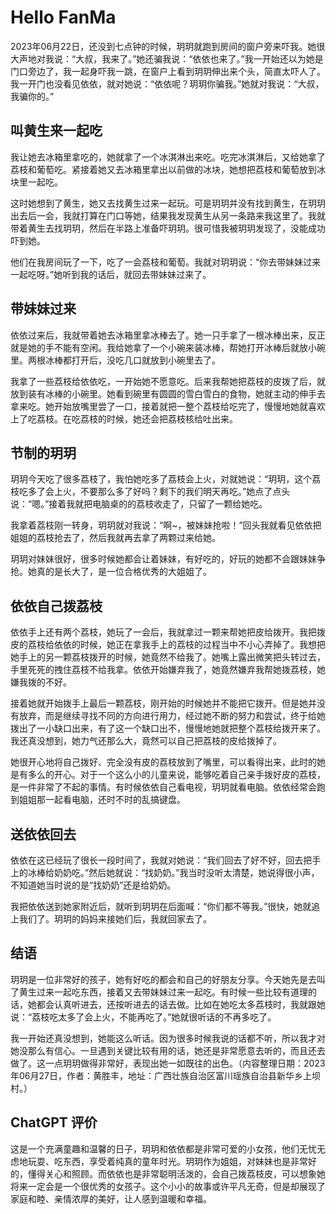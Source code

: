 # Hello FanMa 

2023年06月22日，还没到七点钟的时候，玥玥就跑到房间的窗户旁来吓我。她很大声地对我说：“大叔，我来了。”她还骗我说：“依依也来了。”我一开始还以为她是门口旁边了，我一起身吓我一跳，在窗户上看到玥玥伸出来个头，简直太吓人了。我一开门也没看见依依，就对她说：“依依呢？玥玥你骗我。”她就对我说：“大叔，我骗你的。”

## 叫黄生来一起吃

我让她去冰箱里拿吃的，她就拿了一个冰淇淋出来吃。吃完冰淇淋后，又给她拿了荔枝和葡萄吃。紧接着她又去冰箱里拿出以前做的冰块，她想把荔枝和葡萄放到冰块里一起吃。

这时她想到了黄生，她又去找黄生过来一起玩。可是玥玥并没有找到黄生，在玥玥出去后一会，我就打算在门口等她，结果我发现黄生从另一条路来我这里了。我就带着黄生去找玥玥，然后在半路上准备吓玥玥。很可惜我被玥玥发现了，没能成功吓到她。

他们在我房间玩了一下，吃了一会荔枝和葡萄。我就对玥玥说：“你去带妹妹过来一起吃呀。”她听到我的话后，就回去带妹妹过来了。

## 带妹妹过来

依依过来后，我就带着她去冰箱里拿冰棒去了。她一只手拿了一根冰棒出来，反正就是她的手不能有空闲。我给她拿了一个小碗来装冰棒，帮她打开冰棒后就放小碗里。两根冰棒都打开后，没吃几口就放到小碗里去了。

我拿了一些荔枝给依依吃，一开始她不愿意吃。后来我帮她把荔枝的皮拨了后，就放到装有冰棒的小碗里。她看到碗里有圆圆的雪白雪白的食物，她就主动的伸手去拿来吃。她开始放嘴里尝了一口，接着就把一整个荔枝给吃完了，慢慢地她就喜欢上了吃荔枝。在吃荔枝的时候，她还会把荔枝核给吐出来。

## 节制的玥玥

玥玥今天吃了很多荔枝了，我怕她吃多了荔枝会上火，对就她说：“玥玥，这个荔枝吃多了会上火，不要那么多了好吗？剩下的我们明天再吃。”她点了点头说：“嗯。”接着我就把电脑桌的的荔枝收走了，只留了一颗给她吃。

我拿着荔枝刚一转身，玥玥就对我说：“啊~，被妹妹抢啦！”回头我就看见依依把姐姐的荔枝抢去了，然后我就再去拿了两颗过来给她。

玥玥对妹妹很好，很多时候她都会让着妹妹，有好吃的，好玩的她都不会跟妹妹争抢。她真的是长大了，是一位合格优秀的大姐姐了。

## 依依自己拨荔枝

依依手上还有两个荔枝，她玩了一会后，我就拿过一颗来帮她把皮给拨开。我把拨皮的荔枝给依依的时候，她正在拿我手上的荔枝的过程当中不小心弄掉了。我想把她手上的另一颗荔枝拨开的时候，她竟然不给我了。她嘴上露出微笑把头转过去，手里死死的拽住荔枝不给我拿。依依开始嫌弃我了，她竟然嫌弃我帮她拨荔枝，她嫌我拨的不好。

接着她就开始拨手上最后一颗荔枝，刚开始的时候她并不能把它拨开。但是她并没有放弃，而是继续寻找不同的方向进行用力，经过她不断的努力和尝试，终于给她拨出了一小缺口出来，有了这一个缺口出不，慢慢地她就把整个荔枝给拨开来了。我还真没想到，她力气还那么大，竟然可以自己把荔枝的皮给拨掉了。

她很开心地将自己拨好、完全没有皮的荔枝放到了嘴里，可以看得出来，此时的她是有多么的开心。对于一个这么小的儿童来说，能够吃着自己亲手拨好皮的荔枝，是一件非常了不起的事情。有时候依依自己看电视，玥玥就看电脑。依依经常会跑到姐姐那一起看电脑，还时不时的乱搞键盘。

## 送依依回去

依依在这已经玩了很长一段时间了，我就对她说：“我们回去了好不好，回去把手上的冰棒给奶奶吃。”然后她就说：“找奶奶。”我当时没听太清楚，她说得很小声，不知道她当时说的是“找奶奶”还是给奶奶。

我把依依送到她家附近后，就听到玥玥在后面喊：“你们都不等我。”很快，她就追上我们了。玥玥的妈妈来接她们后，我就回家去了。

## 结语

玥玥是一位非常好的孩子，她有好吃的都会和自己的好朋友分享。今天她先是去叫了黄生过来一起吃东西，接着又去带妹妹过来一起吃。有时候一些比较有道理的话，她都会认真听进去，还按听进去的话去做。比如在她吃太多荔枝时，我就跟她说：“荔枝吃太多了会上火，不能再吃了。”她就很听话的不再多吃了。

我一开始还真没想到，她能这么听话。因为很多时候我说的话都不听，所以我才对她没那么有信心。一旦遇到关键比较有用的话，她还是非常愿意去听的，而且还去做了。这一点玥玥做得非常好，表现出她一如既往的出色。（内容整理日期：2023年06月27日，作者：黄胜丰，地址：广西壮族自治区富川瑶族自治县新华乡上坝村。）

## ChatGPT 评价

这是一个充满童趣和温馨的日子，玥玥和依依都是非常可爱的小女孩，他们无忧无虑地玩耍、吃东西，享受着纯真的童年时光。玥玥作为姐姐，对妹妹也是非常好的，懂得关心和照顾。而依依也是非常聪明活泼的，会自己拨荔枝皮，可以想象她将来一定会是一个很优秀的女孩子。这个小小的故事或许平凡无奇，但是却展现了家庭和睦、亲情浓厚的美好，让人感到温暖和幸福。